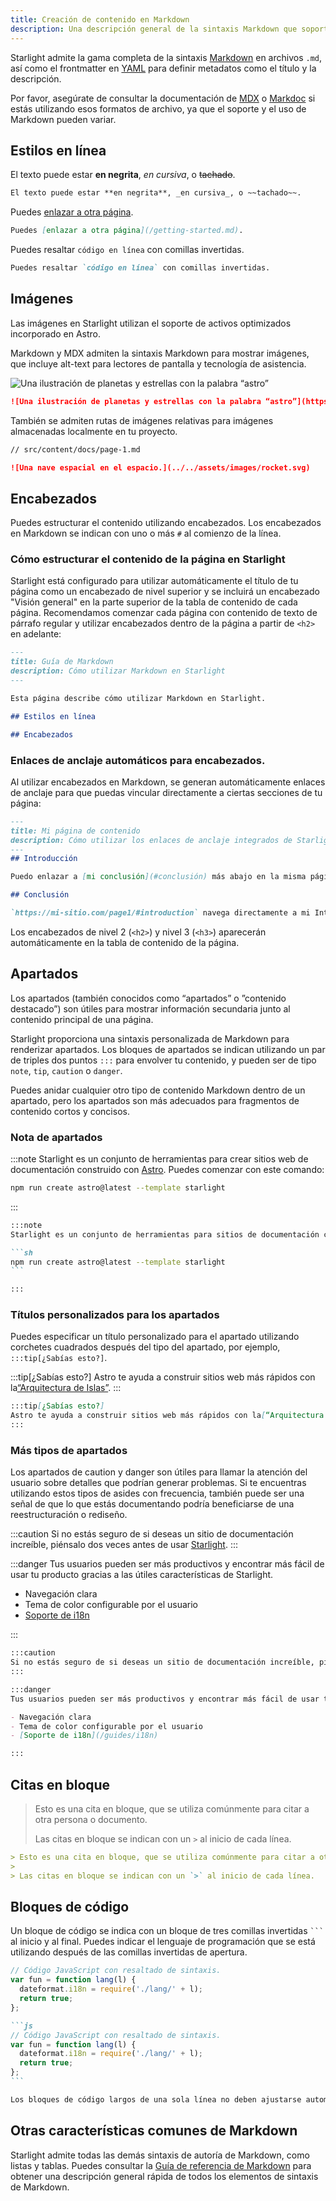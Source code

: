 ```yaml
---
title: Creación de contenido en Markdown
description: Una descripción general de la sintaxis Markdown que soporta Starlight.
---
```


Starlight admite la gama completa de la sintaxis [Markdown](https://daringfireball.net/projects/markdown/) en archivos `.md`, así como el frontmatter en [YAML](https://dev.to/paulasantamaria/introduction-to-yaml-125f) para definir metadatos como el título y la descripción.

Por favor, asegúrate de consultar la documentación de [MDX](https://mdxjs.com/docs/what-is-mdx/#markdown) o [Markdoc](https://markdoc.dev/docs/syntax) si estás utilizando esos formatos de archivo, ya que el soporte y el uso de Markdown pueden variar.

## Estilos en línea

El texto puede estar **en negrita**, _en cursiva_, o ~~tachado~~.

```md
El texto puede estar **en negrita**, _en cursiva_, o ~~tachado~~.
```

Puedes [enlazar a otra página](/getting-started.md).

```md
Puedes [enlazar a otra página](/getting-started.md).
```

Puedes resaltar `código en línea` con comillas invertidas.

```md
Puedes resaltar `código en línea` con comillas invertidas.
```

## Imágenes

Las imágenes en Starlight utilizan el soporte de activos optimizados incorporado en Astro.

Markdown y MDX admiten la sintaxis Markdown para mostrar imágenes, que incluye alt-text para lectores de pantalla y tecnología de asistencia.

![Una ilustración de planetas y estrellas con la palabra “astro”](https://raw.githubusercontent.com/withastro/docs/main/public/default-og-image.png)

```md
![Una ilustración de planetas y estrellas con la palabra “astro”](https://raw.githubusercontent.com/withastro/docs/main/public/default-og-image.png)
```

También se admiten rutas de imágenes relativas para imágenes almacenadas localmente en tu proyecto.

```md
// src/content/docs/page-1.md

![Una nave espacial en el espacio.](../../assets/images/rocket.svg)
```


## Encabezados

Puedes estructurar el contenido utilizando encabezados. Los encabezados en Markdown se indican con uno o más `#` al comienzo de la línea.

### Cómo estructurar el contenido de la página en Starlight

Starlight está configurado para utilizar automáticamente el título de tu página como un encabezado de nivel superior y se incluirá un encabezado "Visión general" en la parte superior de la tabla de contenido de cada página. Recomendamos comenzar cada página con contenido de texto de párrafo regular y utilizar encabezados dentro de la página a partir de `<h2>` en adelante:

```md
---
title: Guía de Markdown
description: Cómo utilizar Markdown en Starlight
---

Esta página describe cómo utilizar Markdown en Starlight.

## Estilos en línea

## Encabezados

```

### Enlaces de anclaje automáticos para encabezados.

Al utilizar encabezados en Markdown, se generan automáticamente enlaces de anclaje para que puedas vincular directamente a ciertas secciones de tu página:

```md
---
title: Mi página de contenido
description: Cómo utilizar los enlaces de anclaje integrados de Starlight.
---
## Introducción

Puedo enlazar a [mi conclusión](#conclusión) más abajo en la misma página.

## Conclusión

`https://mi-sitio.com/page1/#introduction` navega directamente a mi Introducción.
```
Los encabezados de nivel 2 (`<h2>`) y nivel 3 (`<h3>`) aparecerán automáticamente en la tabla de contenido de la página.


## Apartados

Los apartados (también conocidos como “apartados” o ”contenido destacado”) son útiles para mostrar información secundaria junto al contenido principal de una página.

Starlight proporciona una sintaxis personalizada de Markdown para renderizar apartados. Los bloques de apartados se indican utilizando un par de triples dos puntos `:::` para envolver tu contenido, y pueden ser de tipo `note`, `tip`, `caution` o `danger`.

Puedes anidar cualquier otro tipo de contenido Markdown dentro de un apartado, pero los apartados son más adecuados para fragmentos de contenido cortos y concisos.

### Nota de apartados

:::note
Starlight es un conjunto de herramientas para crear sitios web de documentación construido con [Astro](https://astro.build/). Puedes comenzar con este comando:

```sh
npm run create astro@latest --template starlight
```

:::

````md
:::note
Starlight es un conjunto de herramientas para sitios de documentación construido con [Astro](https://astro.build/). Puedes comenzar con este comando:

```sh
npm run create astro@latest --template starlight
```

:::
````

### Títulos personalizados para los apartados

Puedes especificar un título personalizado para el apartado utilizando corchetes cuadrados después del tipo del apartado, por ejemplo, `:::tip[¿Sabías esto?]`.

:::tip[¿Sabías esto?]
Astro te ayuda a construir sitios web más rápidos con la[“Arquitectura de Islas”](https://docs.astro.build/es/concepts/islands/).
:::

```md
:::tip[¿Sabías esto?]
Astro te ayuda a construir sitios web más rápidos con la[“Arquitectura de Islas”](https://docs.astro.build/es/concepts/islands/).
:::
```

### Más tipos de apartados

Los apartados de caution y danger son útiles para llamar la atención del usuario sobre detalles que podrían generar problemas. Si te encuentras utilizando estos tipos de asides con frecuencia, también puede ser una señal de que lo que estás documentando podría beneficiarse de una reestructuración o rediseño.

:::caution
Si no estás seguro de si deseas un sitio de documentación increíble, piénsalo dos veces antes de usar [Starlight](../../).
:::

:::danger
Tus usuarios pueden ser más productivos y encontrar más fácil de usar tu producto gracias a las útiles características de Starlight.

- Navegación clara
- Tema de color configurable por el usuario
- [Soporte de i18n](/guides/i18n)

:::

```md
:::caution
Si no estás seguro de si deseas un sitio de documentación increíble, piénsalo dos veces antes de usar [Starlight](../../).
:::

:::danger
Tus usuarios pueden ser más productivos y encontrar más fácil de usar tu producto gracias a las útiles características de Starlight.

- Navegación clara
- Tema de color configurable por el usuario
- [Soporte de i18n](/guides/i18n)

:::
```

## Citas en bloque

> Esto es una cita en bloque, que se utiliza comúnmente para citar a otra persona o documento.
>
> Las citas en bloque se indican con un `>` al inicio de cada línea.

```md
> Esto es una cita en bloque, que se utiliza comúnmente para citar a otra persona o documento.
>
> Las citas en bloque se indican con un `>` al inicio de cada línea.
```

## Bloques de código

Un bloque de código se indica con un bloque de tres comillas invertidas <code>```</code> al inicio y al final. Puedes indicar el lenguaje de programación que se está utilizando después de las comillas invertidas de apertura.

```js
// Código JavaScript con resaltado de sintaxis.
var fun = function lang(l) {
  dateformat.i18n = require('./lang/' + l);
  return true;
};
```

````md
```js
// Código JavaScript con resaltado de sintaxis.
var fun = function lang(l) {
  dateformat.i18n = require('./lang/' + l);
  return true;
};
```
````

```md
Los bloques de código largos de una sola línea no deben ajustarse automáticamente. Deben desplazarse horizontalmente si son demasiado largos. Esta línea debe ser lo suficientemente larga para demostrar esto.
```

## Otras características comunes de Markdown

Starlight admite todas las demás sintaxis de autoría de Markdown, como listas y tablas. Puedes consultar la [Guía de referencia de Markdown](https://www.markdownguide.org/cheat-sheet/) para obtener una descripción general rápida de todos los elementos de sintaxis de Markdown.
